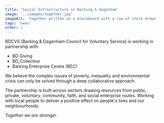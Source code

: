 ```yaml
---
title: 'Social Infrastructure in Barking & Dagenham'
image: '../images/together.jpg'
imageAlt: 'Together written on a blackboard with a row of chalk drawn figures in different colours holding hands.'
tags: 'news'
order: 1
---
```


BDCVS (Barking & Dagenham Council for Voluntary Service) is working in partnership with:
- BD Giving
- BD_Collective
- Barking Enterprise Centre (BEC)

We believe the complex issues of poverty, inequality and environmental crisis can only be solved through a deep collaborative approach.

The partnership is built across sectors drawing resources from public, private, voluntary, community, faith, and social enterprise routes. Working with local people to deliver a positive effect on people's lives and our neighbourhoods.

*Together we are stronger*.

